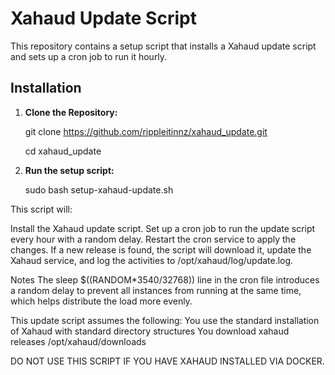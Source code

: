 # Xahaud Update Script

This repository contains a setup script that installs a Xahaud update script and sets up a cron job to run it hourly.

## Installation

1. **Clone the Repository:**

    git clone https://github.com/rippleitinnz/xahaud_update.git

    cd xahaud_update

2. **Run the setup script:**

   sudo bash setup-xahaud-update.sh

This script will:

Install the Xahaud update script.
Set up a cron job to run the update script every hour with a random delay.
Restart the cron service to apply the changes.
If a new release is found, the script will download it, update the Xahaud service, and log the activities to /opt/xahaud/log/update.log.

Notes
The sleep \$((RANDOM*3540/32768)) line in the cron file introduces a random delay to prevent all instances from running at the same time, which helps distribute the load more evenly.

This update script assumes the following:
You use the standard installation of Xahaud with standard directory structures
You download xahaud releases /opt/xahaud/downloads

DO NOT USE THIS SCRIPT IF YOU HAVE XAHAUD INSTALLED VIA DOCKER.




